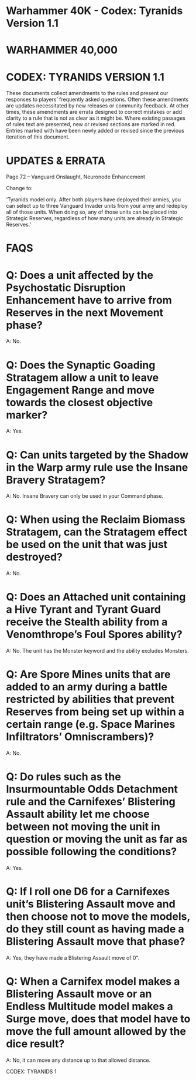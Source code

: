 # Warhammer 40K - Codex: Tyranids Version 1.1

# WARHAMMER 40,000

# CODEX: TYRANIDS VERSION 1.1

These documents collect amendments to the rules and present our responses to players’ frequently asked questions. Often these amendments are updates necessitated by new releases or community feedback. At other times, these amendments are errata designed to correct mistakes or add clarity to a rule that is not as clear as it might be. Where existing passages of rules text are presented, new or revised sections are marked in red. Entries marked with have been newly added or revised since the previous iteration of this document.

# UPDATES & ERRATA

Page 72 – Vanguard Onslaught, Neuronode Enhancement

Change to:

‘Tyranids model only. After both players have deployed their armies, you can select up to three Vanguard Invader units from your army and redeploy all of those units. When doing so, any of those units can be placed into Strategic Reserves, regardless of how many units are already in Strategic Reserves.’

# FAQS

# Q: Does a unit affected by the Psychostatic Disruption Enhancement have to arrive from Reserves in the next Movement phase?

A: No.

# Q: Does the Synaptic Goading Stratagem allow a unit to leave Engagement Range and move towards the closest objective marker?

A: Yes.

# Q: Can units targeted by the Shadow in the Warp army rule use the Insane Bravery Stratagem?

A: No. Insane Bravery can only be used in your Command phase.

# Q: When using the Reclaim Biomass Stratagem, can the Stratagem effect be used on the unit that was just destroyed?

A: No.

# Q: Does an Attached unit containing a Hive Tyrant and Tyrant Guard receive the Stealth ability from a Venomthrope’s Foul Spores ability?

A: No. The unit has the Monster keyword and the ability excludes Monsters.

# Q: Are Spore Mines units that are added to an army during a battle restricted by abilities that prevent Reserves from being set up within a certain range (e.g. Space Marines Infiltrators’ Omniscrambers)?

A: No.

# Q: Do rules such as the Insurmountable Odds Detachment rule and the Carnifexes’ Blistering Assault ability let me choose between not moving the unit in question or moving the unit as far as possible following the conditions?

A: Yes.

# Q: If I roll one D6 for a Carnifexes unit’s Blistering Assault move and then choose not to move the models, do they still count as having made a Blistering Assault move that phase?

A: Yes, they have made a Blistering Assault move of 0".

# Q: When a Carnifex model makes a Blistering Assault move or an Endless Multitude model makes a Surge move, does that model have to move the full amount allowed by the dice result?

A: No, it can move any distance up to that allowed distance.

CODEX: TYRANIDS 1